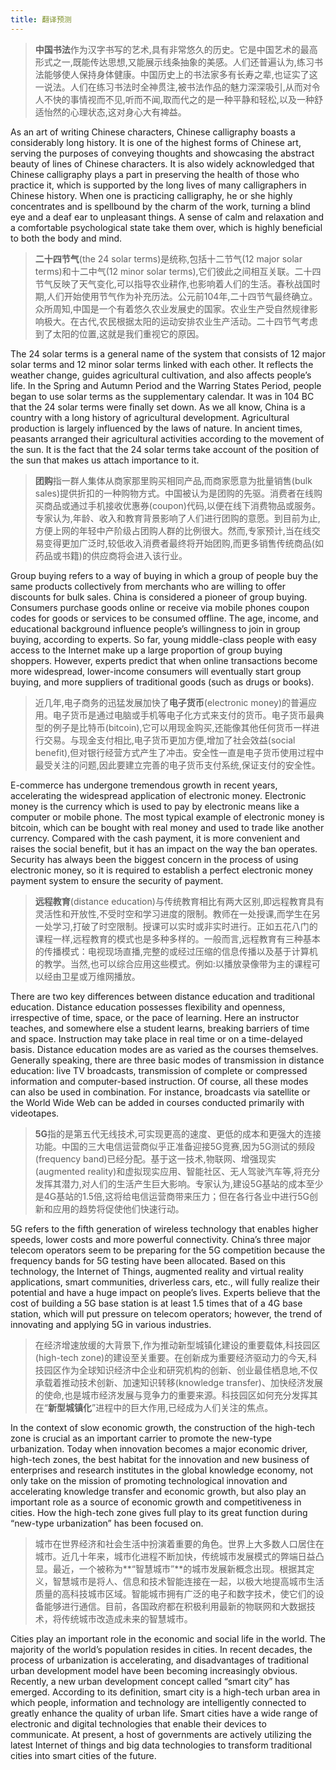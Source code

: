 ```yaml
---
title: 翻译预测
---
```

> **中国书法**作为汉字书写的艺术,具有非常悠久的历史。它是中国艺术的最高形式之一,既能传达思想,又能展示线条抽象的美感。人们还普遍认为,练习书法能够使人保持身体健康。中国历史上的书法家多有长寿之辈,也证实了这一说法。人们在练习书法时全神贯注,被书法作品的魅力深深吸引,从而对令人不快的事情视而不见,听而不闻,取而代之的是一种平静和轻松,以及一种舒适怡然的心理状态,这对身心大有裨益。



As an art of writing Chinese characters, Chinese calligraphy boasts a  considerably long history. It is one of the highest forms of Chinese art, serving the purposes of conveying thoughts and showcasing the abstract beauty of lines of Chinese characters. It is also widely acknowledged that Chinese calligraphy plays a part in preserving the health of those who practice it, which is supported by the long lives of many calligraphers in Chinese history. When one is practicing calligraphy, he or she highly concentrates and is spellbound by the charm of the work, turning a blind eye and a deaf ear to unpleasant things. A sense of calm and relaxation and a comfortable psychological state take them over, which is highly beneficial to both the body and mind.



> **二十四节气**(the 24 solar terms)是统称,包括十二节气(12 major solar terms)和十二中气(12 minor solar  terms),它们彼此之间相互关联。二十四节气反映了天气变化,可以指导农业耕作,也影响着人们的生活。春秋战国时期,人们开始使用节气作为补充历法。公元前104年,二十四节气最终确立。众所周知,中国是一个有着悠久农业发展史的国家。农业生产受自然规律影响极大。在古代,农民根据太阳的运动安排农业生产活动。二十四节气考虑到了太阳的位置,这就是我们重视它的原因。

The 24 solar terms is a general name of the system that consists of 12  major solar terms and 12 minor solar terms linked with each other. It reflects the weather change, guides agricultural cultivation, and also affects people’s life. In the Spring and Autumn Period and the Warring  States Period, people began to use solar terms as the supplementary calendar. It was in 104 BC that the 24 solar terms were finally set down. As we all know, China is a country with a long history of agricultural development. Agricultural production is largely influenced by the laws of nature. In ancient times, peasants arranged their agricultural activities according to the movement of the sun. It is the fact that the 24 solar terms take account of the position of the sun that makes us attach importance to it. 



> **团购**指一群人集体从商家那里购买相同产品,而商家愿意为批量销售(bulk  sales)提供折扣的一种购物方式。中国被认为是团购的先驱。消费者在线购买商品或通过手机接收优惠券(coupon)代码,以便在线下消费物品或服务。专家认为,年龄、收入和教育背景影响了人们进行团购的意愿。到目前为止,方便上网的年轻中产阶级占团购人群的比例很大。然而,专家预计,当在线交易变得更加广泛时,较低收入消费者最终将开始团购,而更多销售传统商品(如药品或书籍)的供应商将会进入该行业。



Group buying refers to a way of buying in which a group of people buy the same products collectively from merchants who are willing to offer discounts for bulk sales. China is considered a pioneer of group buying. Consumers purchase goods online or receive via mobile phones coupon codes for goods or services to be consumed offline. The age, income, and educational background influence people’s willingness to join in group buying, according to experts. So far, young middle-class people with easy access to the Internet make up a large proportion of group buying shoppers. However, experts predict that when online transactions become more widespread, lower-income consumers will eventually start group buying, and more suppliers of traditional goods (such as drugs or books).



> 近几年,电子商务的迅猛发展加快了**电子货币**(electronic  money)的普遍应用。电子货币是通过电脑或手机等电子化方式来支付的货币。电子货币最典型的例子是比特币(bitcoin),它可以用现金购买,还能像其他任何货币一样进行交易。与现金支付相比,电子货币更加方便,增加了社会效益(social  benefit),但对银行经营方式产生了冲击。安全性一直是电子货币使用过程中最受关注的问题,因此要建立完善的电子货币支付系统,保证支付的安全性。



E-commerce has undergone tremendous growth in recent years, accelerating the widespread application of electronic money. Electronic money is the currency which is used to pay by electronic means like a computer or mobile phone. The most typical example of electronic money is bitcoin, which can be bought with real money and used to trade like another currency. Compared with the cash payment, it is more convenient and raises the social benefit, but it has an impact on the way the ban operates. Security has always been the biggest concern in the process of using electronic money, so it is required to establish a perfect electronic money payment system to ensure the security of payment.



> **远程教育**(distance  education)与传统教育相比有两大区别,即远程教育具有灵活性和开放性,不受时空和学习进度的限制。教师在一处授课,而学生在另一处学习,打破了时空限制。授课可以实时或非实时进行。正如五花八门的课程一样,远程教育的模式也是多种多样的。一般而言,远程教育有三种基本的传播模式：电视现场直播,完整的或经过压缩的信息传播以及基于计算机的教学。当然,也可以综合应用这些模式。例如:以播放录像带为主的课程可以经由卫星或万维网播放。



There are two key differences between distance education and traditional  education. Distance education possesses flexibility and openness,  irrespective of time, space, or the pace of learning. Here an instructor teaches, and somewhere else a student learns, breaking barriers of time and space. Instruction may take place in real time or on a time-delayed basis. Distance education modes are as varied as the courses  themselves. Generally speaking, there are three basic modes of  transmission in distance education: live TV broadcasts, transmission of  complete or compressed information and computer-based instruction. Of  course, all these modes can also be used in combination. For instance,  broadcasts via satellite or the World Wide Web can be added in courses  conducted primarily with videotapes.



> **5G**指的是第五代无线技术,可实现更高的速度、更低的成本和更强大的连接功能。中国的三大电信运营商似乎正准备迎接5G竞赛,因为5G测试的频段(frequency band)已经分配。基于这一技术,物联网、增强现实(augmented  reality)和虚拟现实应用、智能社区、无人驾驶汽车等,将充分发挥其潜力,对人们的生活产生巨大影响。专家认为,建设5G基站的成本至少是4G基站的1.5倍,这将给电信运营商带来压力；但在各行各业中进行5G创新和应用的趋势将促使他们快速行动。



5G refers to the fifth generation of wireless technology that enables  higher speeds, lower costs and more powerful connectivity. China’s three major telecom operators seem to be preparing for the 5G competition  because the frequency bands for 5G testing have been allocated. Based on this technology, the Internet of Things, augmented reality and virtual  reality applications, smart communities, driverless cars, etc., will  fully realize their potential and have a huge impact on people’s lives.  Experts believe that the cost of building a 5G base station is at least  1.5 times that of a 4G base station, which will put pressure on telecom  operators; however, the trend of innovating and applying 5G in various  industries.



> 在经济增速放缓的大背景下,作为推动新型城镇化建设的重要载体,科技园区(high-tech  zone)的建设至关重要。在创新成为重要经济驱动力的今天,科技园区作为全球知识经济中企业和研究机构的创新、创业最佳栖息地,不仅承载着推动技术创新、加速知识转移(knowledge transfer)、加快经济发展的使命,也是城市经济发展与竞争力的重要来源。科技园区如何充分发挥其在“**新型城镇化**”进程中的巨大作用,已经成为人们关注的焦点。



In the context of slow economic growth, the construction of the high-tech  zone is crucial as an important carrier to promote the new-type  urbanization. Today when innovation becomes a major economic driver,  high-tech zones, the best habitat for the innovation and new business of enterprises and research institutes in the global knowledge economy,  not only take on the mission of promoting technological innovation and  accelerating knowledge transfer and economic growth, but also play an  important role as a source of economic growth and competitiveness in  cities. How the high-tech zone gives full play to its great function  during “new-type urbanization” has been focused on.



> 城市在世界经济和社会生活中扮演着重要的角色。世界上大多数人口居住在城市。近几十年来，城市化进程不断加快，传统城市发展模式的弊端日益凸显。最近，一个被称为**“智慧城市”**的城市发展新概念出现。根据其定义，智慧城市是将人、信息和技术智能连接在一起，以极大地提高城市生活质量的高科技城市区域。智能城市拥有广泛的电子和数字技术，使它们的设备能够进行通信。目前，各国政府都在积极利用最新的物联网和大数据技术，将传统城市改造成未来的智慧城市。



Cities play an important role in the economic and social life in the world.  The majority of the world’s population resides in cities. In recent decades, the process of urbanization is accelerating, and disadvantages of  traditional urban development model have been becoming increasingly obvious. Recently, a new urban development concept called “smart city”  has emerged. According to its definition, smart city is a high-tech urban area in which people, information and technology are intelligently connected to greatly enhance the quality of urban life. Smart cities have a wide range of electronic and digital technologies that enable their devices to communicate. At present, a host of governments are actively utilizing the latest Internet of things and big data technologies to transform traditional cities into smart cities of the future. 